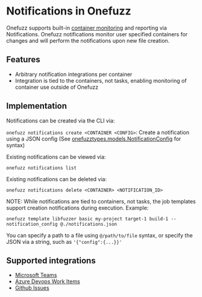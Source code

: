 # Notifications in Onefuzz

Onefuzz supports built-in [container monitoring](containers.md) and reporting 
via Notifications.  Onefuzz notifications monitor user specified containers
for changes and will perform the notifications upon new file creation.

## Features

* Arbitrary notification integrations per container
* Integration is tied to the containers, not tasks, enabling monitoring of
  container use outside of Onefuzz

## Implementation

Notifications can be created via the CLI via:

`onefuzz notifications create <CONTAINER <CONFIG>`: Create a notification using a JSON config (See [onefuzztypes.models.NotificationConfig](../src/pytypes/onefuzztypes/models.py)
   for syntax)

Existing notifications can be viewed via:

`onefuzz notifications list`

Existing notifications can be deleted via:

`onefuzz notifications delete <CONTAINER> <NOTIFICATION_ID>`

NOTE: While notifications are tied to containers, not tasks, the job templates support
creation notifications during execution.  Example:

```
onefuzz template libfuzzer basic my-project target-1 build-1 --notification_config @./notifications.json
```

You can specify a path to a file using `@/path/to/file` syntax, or specify the
JSON via a string, such as `'{"config":{...}}'`

## Supported integrations

* [Microsoft Teams](notifications/teams.md)
* [Azure Devops Work Items](notifications/ado.md)
* [Github Issues](notifications/github.md)